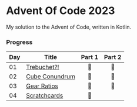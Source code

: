 # Advent Of Code 2023

My solution to the Advent of Code, written in Kotlin.

### Progress
| Day | Title                                      | Part 1 | Part 2 |
|-----|--------------------------------------------|:------:|:------:|
| 01  | [Trebuchet?!](src/main/kotlin/day01.kt)    |   🌟   |   🌟   |
| 02  | [Cube Conundrum](src/main/kotlin/day02.kt) |   🌟   |   🌟   |
| 03  | [Gear Ratios](src/main/kotlin/day03.kt)    |   🌟   |   🌟   |
| 04  | [Scratchcards](src/main/kotlin/day04.kt)   |   🌟   |        |